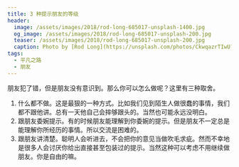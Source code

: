 ```yaml
---
title: 3 种提示朋友的等级
header:
  image: /assets/images/2018/rod-long-685017-unsplash-1400.jpg
  og_image: /assets/images/2018/rod-long-685017-unsplash-200.jpg
  teaser: /assets/images/2018/rod-long-685017-unsplash-200.jpg
  caption: Photo by [Rod Long](https://unsplash.com/photos/CkwqazrTIwU?utm_source=unsplash&utm_medium=referral&utm_content=creditCopyText) on [Unsplash](https://unsplash.com/search/photos/confront?utm_source=unsplash&utm_medium=referral&utm_content=creditCopyText)
tags:
  - 平凡之路
  - 朋友
---
```


朋友犯了错，但是朋友没有意识到。那么你可以怎么做呢？这里有三种取舍。

1. 什么都不做。这是最狠的一种方式。比如我们见到陌生人做很蠢的事情，我们都不跟他讲。总有一天他自己会摔够跟头的。当然也可能永远没明白。
2. 跟朋友委婉提示。有的时候朋友能理解到你委婉的提示。但是朋友不一定总是能理解你所经历的事情。所以交流是困难的。
3. 跟朋友讲清楚。聪明人会听进去，不会把你的意见当做吹毛求疵。然而不幸地是很多人会讨厌你给出直接甚至包装过的提示。当然这种可以考虑不用继续做朋友。你是自由的嘛。